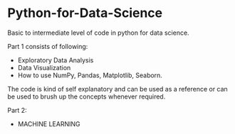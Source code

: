 # Python-for-Data-Science
Basic to intermediate level of code in python for data science.

Part 1 consists of following:

- Exploratory Data Analysis
- Data Visualization
- How to use NumPy, Pandas, Matplotlib, Seaborn.

The code is kind of self explanatory and can be used as a reference or can be used to brush up the concepts whenever required.

Part 2:

- MACHINE LEARNING
